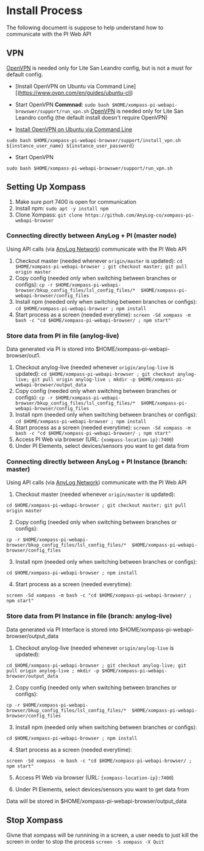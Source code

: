 # Install Process 
The following document is suppose to help understand how to communicate with the PI Web API

## VPN 
[OpenVPN](https://www.ovpn.com/en/guides/) is needed only for Lite San Leandro config, but is not a must for default config.

* [Install OpenVPN on Ubuntu via Command Line][(https://www.ovpn.com/en/guides/ubuntu-cli)  
* Start OpenVPN 
**Commnad**: `sudo bash $HOME/xompass-pi-webapi-browswer/support/run_vpn.sh`
[OpenVPN](https://www.ovpn.com/en/guides/) is needed only for Lite San Leandro config (the default install doesn't require OpenVPN)

* [Install OpenVPN on Ubuntu via Command Line](https://www.ovpn.com/en/guides/ubuntu-cli)

`sudo bash $HOME/xompass-pi-webapi-browser/support/install_vpn.sh ${instance_user_name} ${instance_user_password}` 

* Start OpenVPN 

`sudo bash $HOME/xompass-pi-webapi-browswer/support/run_vpn.sh`

## Setting Up Xompass 
1. Make sure port 7400 is open for communication 
2. Install npm: `sudo apt -y install npm`
3. Clone Xompass: `git clone https://github.com/AnyLog-co/xompass-pi-webapi-browser` 

### Connecting directly between AnyLog + PI (master node) 
Using API calls (via [AnyLog Network](https://github.com/AnyLog-co/AnyLog-Network)) communicate with the PI Web API  
1. Checkout master (needed whenever `origin/master` is updated): `cd $HOME/xompass-pi-webapi-browser ; git checkout master; git pull origin master`
2. Copy config (needed only when switching between branches or configs): `cp -r $HOME/xompass-pi-webapi-browser/bkup_config_files/lsl_config_files/*  $HOME/xompass-pi-webapi-browser/config_files`
3. Install npm (needed only when switching between branches or configs): `cd $HOME/xompass-pi-webapi-browser ; npm install` 
4. Start process as a screen (needed everytime): `screen -Sd xompass -m bash -c "cd $HOME/xompass-pi-webapi-browser/ ; npm start"`

### Store data from PI in file (anylog-live) 
Data generated via PI is stored into $HOME/xompass-pi-webapi-browser/out1. 
1. Checkout anylog-live (needed whenever `origin/anylog-live` is updated): `cd $HOME/xompass-pi-webapi-browser ; git checkout anylog-live; git pull origin anylog-live ; mkdir -p $HOME/xompass-pi-webapi-browser/output_data` 
 2. Copy config (needed only when switching between branches or configs): `cp -r $HOME/xompass-pi-webapi-browser/bkup_config_files/lsl_config_files/*  $HOME/xompass-pi-webapi-browser/config_files`
3. Install npm (needed only when switching between branches or configs): `cd $HOME/xompass-pi-webapi-browser ; npm install`
4. Start process as a screen (needed everytime): `screen -Sd xompass -m bash -c "cd $HOME/xompass-pi-webapi-browser/ ; npm start"`
5. Access PI Web via browser (URL: `{xompass-location-ip}:7400`) 
6. Under PI Elements, select devices/sensors you want to get data from 

### Connecting directly between AnyLog + PI Instance (branch: master)  
Using API calls (via [AnyLog Network](https://github.com/AnyLog-co/AnyLog-Network)) communicate with the PI Web API  
1. Checkout master (needed whenever `origin/master` is updated): 

`cd $HOME/xompass-pi-webapi-browser ; git checkout master; git pull origin master`


2. Copy config (needed only when switching between branches or configs): 

`cp -r $HOME/xompass-pi-webapi-browser/bkup_config_files/lsl_config_files/*  $HOME/xompass-pi-webapi-browser/config_files`

3. Install npm (needed only when switching between branches or configs): 

`cd $HOME/xompass-pi-webapi-browser ; npm install` 

4. Start process as a screen (needed everytime): 

`screen -Sd xompass -m bash -c "cd $HOME/xompass-pi-webapi-browser/ ; npm start"`

### Store data from PI Instance in file (branch: anylog-live) 
Data generated via PI Interface is stored into $HOME/xompass-pi-webapi-browser/output_data 
1. Checkout anylog-live (needed whenever `origin/anylog-live` is updated): 

`cd $HOME/xompass-pi-webapi-browser ; git checkout anylog-live; git pull origin anylog-live ; mkdir -p $HOME/xompass-pi-webapi-browser/output_data` 

2. Copy config (needed only when switching between branches or configs): 

`cp -r $HOME/xompass-pi-webapi-browser/bkup_config_files/lsl_config_files/*  $HOME/xompass-pi-webapi-browser/config_files`

3. Install npm (needed only when switching between branches or configs): 

`cd $HOME/xompass-pi-webapi-browser ; npm install`

4. Start process as a screen (needed everytime): 

`screen -Sd xompass -m bash -c "cd $HOME/xompass-pi-webapi-browser/ ; npm start"`

5. Access PI Web via browser (URL: `{xompass-location-ip}:7400`) 

6. Under PI Elements, select devices/sensors you want to get data from 

Data will be stored in $HOME/xompass-pi-webapi-browser/output_data

## Stop Xompass 
Givne that xompass will be runnining in a screen, a user needs to just kill the screen in order to stop the process 
`screen -S xompass -X Quit` 
